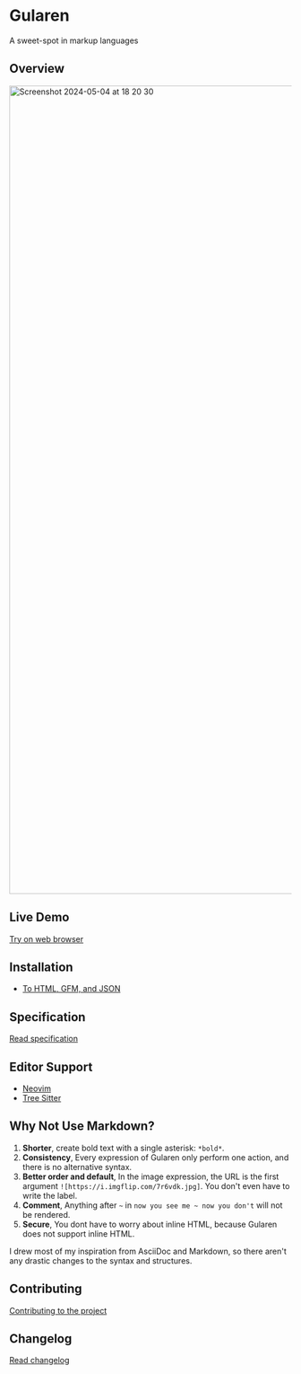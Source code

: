# Gularen
A sweet-spot in markup languages

## Overview
<img width="1440" alt="Screenshot 2024-05-04 at 18 20 30" src="https://github.com/noorwachid/gularen/assets/42460975/58b102f8-2c7c-45c3-b330-828bdc8d0787">

## Live Demo
[Try on web browser](https://noorwach.id/gularen-web/)

## Installation
- [To HTML, GFM, and JSON](cli/readme.md)

## Specification
[Read specification](resource/spec/readme.md)

## Editor Support
- [Neovim](https://github.com/noorwachid/nvim-gularen)
- [Tree Sitter](https://github.com/noorwachid/tree-sitter-gularen)

## Why Not Use Markdown?
1. **Shorter**, create bold text with a single asterisk: `*bold*`.
2. **Consistency**, Every expression of Gularen only perform one action, and there is no alternative syntax.
3. **Better order and default**, In the image expression, the URL is the first argument `![https://i.imgflip.com/7r6vdk.jpg]`. You don't even have to write the label.
4. **Comment**, Anything after `~` in `now you see me ~ now you don't` will not be rendered.
5. **Secure**, You dont have to worry about inline HTML, because Gularen does not support inline HTML.

I drew most of my inspiration from AsciiDoc and Markdown, so there aren't any drastic changes to the syntax and structures.

## Contributing
[Contributing to the project](contributing.md)

## Changelog
[Read changelog](changelog.md)

